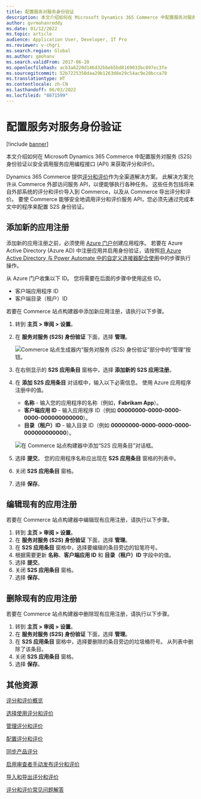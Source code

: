 ```yaml
---
title: 配置服务对服务身份验证
description: 本文介绍如何在 Microsoft Dynamics 365 Commerce 中配置服务对服务身份验证以安全调用服务 API 来获取评分和评价。
author: gvrmohanreddy
ms.date: 01/12/2022
ms.topic: article
audience: Application User, Developer, IT Pro
ms.reviewer: v-chgri
ms.search.region: Global
ms.author: gmohanv
ms.search.validFrom: 2017-06-20
ms.openlocfilehash: acb3a6220d146d32bbeb5bd8169033bc897ec3fe
ms.sourcegitcommit: 52b7225350daa29b1263d8e29c54ac9e20bcca70
ms.translationtype: HT
ms.contentlocale: zh-CN
ms.lasthandoff: 06/03/2022
ms.locfileid: "8871599"
---
```

# <a name="configure-service-to-service-authentication"></a>配置服务对服务身份验证

[!include [banner](includes/banner.md)]

本文介绍如何在 Microsoft Dynamics 365 Commerce 中配置服务对服务 (S2S) 身份验证以安全调用服务应用编程接口 (API) 来获取评分和评价。

Dynamics 365 Commerce 提供[评分和评价](ratings-reviews-overview.md)作为全渠道解决方案。 此解决方案允许从 Commerce 外部访问服务 API，以便能够执行各种任务。 这些任务包括将来自外部系统的评分和评价导入到 Commerce，以及从 Commerce 导出评分和评价。 要使 Commerce 能够安全地调用评分和评价服务 API，您必须先通过完成本文中的程序来配置 S2S 身份验证。

## <a name="add-a-new-app-registration"></a>添加新的应用注册

添加新的应用注册之前，必须使用 [Azure 门户](https://portal.azure.com)创建应用程序。 若要在 Azure Active Directory (Azure AD) 中注册应用并启用身份验证，请按照[将 Azure Active Directory 与 Power Automate 中的自定义连接器配合使用](/connectors/custom-connectors/azure-active-directory-authentication)中的步骤执行操作。

从 Azure 门户收集以下 ID。 您将需要在后面的步骤中使用这些 ID。

- 客户端应用程序 ID
- 客户端目录（租户）ID

若要在 Commerce 站点构建器中添加新应用注册，请执行以下步骤。

1. 转到 **主页 \> 审阅 \> 设置**。
1. 在 **服务对服务 (S2S) 身份验证** 下面，选择 **管理**。

    ![Commerce 站点生成器内“服务对服务 (S2S) 身份验证”部分中的“管理”按钮。](media/Ratings-reviews-settings-service-to-service-authentication.png)

1. 在右侧显示的 **S2S 应用条目** 窗格中，选择 **添加新的 S2S 应用注册**。
1. 在 **添加 S2S 应用条目** 对话框中，输入以下必需信息。 使用 Azure 应用程序注册中的值。

    - **名称** - 输入您的应用程序的名称（例如，**Fabrikam App**）。
    - **客户端应用 ID** - 输入应用程序 ID（例如 **00000000-0000-0000-0000-000000000000**）。
    - **目录（租户）ID** - 输入目录 ID（例如 **00000000-0000-0000-0000-000000000000**）。

    ![在 Commerce 站点构建器中添加“S2S 应用条目”对话框。](media/Ratings-reviews-settings-S2S-APP-entry.png)

1. 选择 **提交**。 您的应用程序名称应出现在 **S2S 应用条目** 窗格的列表中。
1. 关闭 **S2S 应用条目** 窗格。
1. 选择 **保存**。

## <a name="edit-an-existing-app-registration"></a>编辑现有的应用注册

若要在 Commerce 站点构建器中编辑现有应用注册，请执行以下步骤。

1. 转到 **主页 \> 审阅 \> 设置**。
1. 在 **服务对服务 (S2S) 身份验证** 下面，选择 **管理**。
1. 在 **S2S 应用条目** 窗格中，选择要编辑的条目旁边的铅笔符号。
1. 根据需要更新 **名称**、**客户端应用 ID** 和 **目录（租户）ID** 字段中的值。
1. 选择 **提交**。
1. 关闭 **S2S 应用条目** 窗格。
1. 选择 **保存**。

## <a name="remove-an-existing-app-registration"></a>删除现有的应用注册

若要在 Commerce 站点构建器中删除现有应用注册，请执行以下步骤。

1. 转到 **主页 \> 审阅 \> 设置**。
1. 在 **服务对服务 (S2S) 身份验证** 下面，选择 **管理**。
1. 在 **S2S 应用条目** 窗格中，选择要删除的条目旁边的垃圾桶符号。 从列表中删除了该条目。
1. 关闭 **S2S 应用条目** 窗格。
1. 选择 **保存**。

## <a name="additional-resources"></a>其他资源

[评分和评价概览](ratings-reviews-overview.md)

[选择使用评分和评价](opt-in-ratings-reviews.md)

[管理评分和评价](manage-reviews.md)

[配置评分和评价](configure-ratings-reviews.md)

[同步产品评分](sync-product-ratings.md)

[启用审查者手动发布评分和评价](manual-publish-rating-reviews.md)

[导入和导出评分和评价](import-export-reviews.md)

[评分和评价常见问题解答](ratings-reviews-faq.md) 
